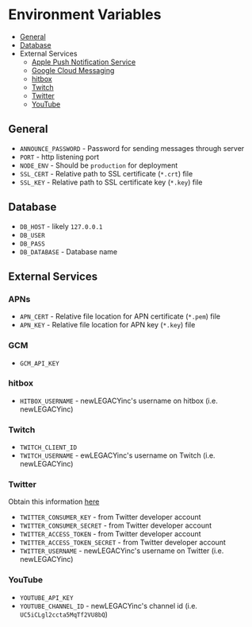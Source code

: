 # Environment Variables

  - [General](#general)
  - [Database](#database)
  - External Services
    - [Apple Push Notification Service](#apns)
    - [Google Cloud Messaging](#gcm)
    - [hitbox](#hitbox)
    - [Twitch](#twitch)
    - [Twitter](#twitter)
    - [YouTube](#youtube)

## General

  - `ANNOUNCE_PASSWORD` - Password for sending messages through server
  - `PORT` - http listening port
  - `NODE_ENV` - Should be `production` for deployment
  - `SSL_CERT` - Relative path to SSL certificate (`*.crt`) file
  - `SSL_KEY` - Relative path to SSL certificate key (`*.key`) file

## Database

  - `DB_HOST` - likely `127.0.0.1`
  - `DB_USER`
  - `DB_PASS`
  - `DB_DATABASE` - Database name

## External Services

### APNs

  - `APN_CERT` - Relative file location for APN certificate (`*.pem`) file
  - `APN_KEY` - Relative file location for APN key (`*.key`) file

### GCM

  - `GCM_API_KEY`

### hitbox

  - `HITBOX_USERNAME` - newLEGACYinc's username on hitbox (i.e. newLEGACYinc)

### Twitch

  - `TWITCH_CLIENT_ID`
  - `TWITCH_USERNAME` - ewLEGACYinc's username on Twitch (i.e. newLEGACYinc)

### Twitter

Obtain this information [here](https://apps.twitter.com/)

  - `TWITTER_CONSUMER_KEY` - from Twitter developer account
  - `TWITTER_CONSUMER_SECRET` - from Twitter developer account
  - `TWITTER_ACCESS_TOKEN` - from Twitter developer account
  - `TWITTER_ACCESS_TOKEN_SECRET` - from Twitter developer account
  - `TWITTER_USERNAME` - newLEGACYinc's username on Twitter (i.e. newLEGACYinc)

### YouTube

  - `YOUTUBE_API_KEY`
  - `YOUTUBE_CHANNEL_ID` - newLEGACYinc's channel id (i.e. `UC5iCLgl2ccta5MqTf2VU8bQ`)

